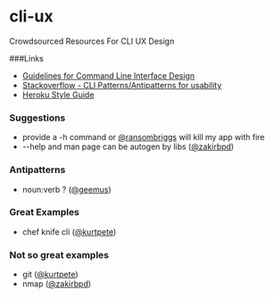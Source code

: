 # cli-ux
Crowdsourced Resources For CLI UX Design


###Links

 * [Guidelines for Command Line Interface Design](http://www.cs.pomona.edu/classes/cs181f/supp/cli.html)
 * [Stackoverflow - CLI Patterns/Antipatterns for usability](https://stackoverflow.com/questions/762724/cli-patterns-antipatterns-for-usability)
 * [Heroku Style Guide](https://gist.github.com/geemus/e75f3374939a42690506)

### Suggestions
 * provide a -h command or [@ransombriggs](https://twitter.com/ransombriggs/status/576383785832292353) will kill my app with fire
 * --help and man page can be autogen by libs ([@zakirbpd](https://twitter.com/zakirbpd/status/576392787274256384))

### Antipatterns
 * noun:verb ? ([@geemus](https://twitter.com/geemus/status/576387013907107843))

### Great Examples
 * chef knife cli ([@kurtpete](https://twitter.com/kurtpete/status/576408318513700864))

### Not so great examples
 * git ([@kurtpete](https://twitter.com/kurtpete/status/576408318513700864))
 * nmap ([@zakirbpd](https://twitter.com/zakirbpd/status/576392787274256384))

